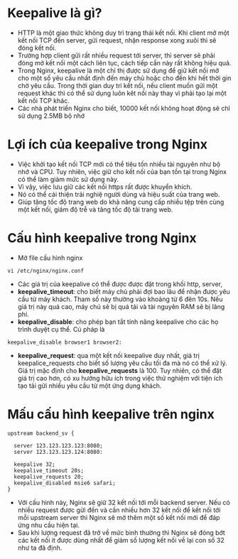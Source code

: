 # Keepalive là gì?
- HTTP là một giao thức không duy trì trạng thái kết nối. Khi client mở một kết nối TCP đến server, gửi request, nhận response xong xuôi thì sẽ đóng kết nối.
- Trường hợp client gửi rất nhiều request tới server, thì server sẽ phải đóng mở kết nối một cách liên tục, cách tiếp cần này rất không hiệu quả.
- Trong Nginx, keepalive là một chỉ thị được sử dụng để giữ kết nối mở cho một số yêu cầu nhất định đến máy chủ hoặc cho đến khi hết thời gin chờ yêu cầu. Trong thời gian duy trì kết nối, nếu client muốn gửi một request khác thì có thể sử dụng luôn kêt nối này thay vì phải tạo lại một kết nối TCP khác.
- Các nhà phát triển Nginx cho biết, 10000 kết nối không hoạt động sẽ chỉ sử dụng 2.5MB bộ nhớ
# Lợi ích của keepalive trong Nginx 
- Việc khởi tạo kết nối TCP mới có thể tiêu tốn nhiều tài nguyên như bộ nhớ và CPU. Tuy nhiên, việc giữ cho kết nối của bạn tồn tại trong Nginx có thể làm giảm mức sử dụng này. 
- Vì vậy, việc lưu giữ các kết nối https rất được khuyển khích.
- Nó có thể cải thiện trải nghiệ người dùng và hiệu suất của trang web. 
- Giúp tăng tốc độ trang web do khả năng cung cấp nhiều tệp trên cùng một kết nối, giảm độ trễ và tăng tốc độ tải trang web.
# Cấu hình keepalive trong Nginx
- Mở file cấu hình nginx
```
vi /etc/nginx/nginx.conf
```
- Các giá trị của keepalive có thể được được đặt trong khối http, server, 
- **keepalive_timeout**: cho biết máy chủ phải đợi bao lâu để nhận được yêu cầu từ máy khách. Tham số này thường vào khoảng từ 6 đên 10s. Nếu giá trị này quá cao, máy chủ sẽ bị quá tải và tài nguyên RAM sẽ bị lãng phí.
- **keepalive_disable**: cho phép bạn tắt tính năng keepalive cho các họ trình duyệt cụ thể. Cú pháp là 
```
keepalive_disable browser1 browser2:
```
- **keepalive_request**: qua một kết nối keepalive duy nhất, giá trị keepalice_requests cho biết số lượng yêu cầu tối đa mà nó có thể xử lý. Giá trị mặc định cho **keepalive_requests** là 100. Tuy nhiên, có thể đặt giá trị cao hơn, có xu hướng hữu ích trong việc thử nghiệm với tiện ích tạo tải gửi nhiều yêu cầu từ một ứng dụng khách.
# Mấu cấu hình keepalive trên nginx
```
upstream backend_sv {

  server 123.123.123.123:8080;
  server 123.123.123.124:8080:

  keepalive 32;
  keepalive_timeout 20s;
  keepalive_requests 20;
  keepalive_disabled msie6 safari;
}
```
- Với cấu hình này, Nginx sẽ giữ 32 kết nối tới mỗi backend server. Nếu có nhiều request được gửi đến và cần nhiều hơn 32 kết nối để kết nối tới mỗi upstream server thì Nginx sẽ mở thêm một số kết nối mới để đáp ứng nhu cầu hiện tại.
- Sau khi lượng request đã trở về mức bình thường thì Nginx sẽ đóng bớt các kết nối ít được dùng nhất để giảm số lượng kết nối về lại con số 32 như ta đã định.
